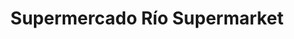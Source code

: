 ---
title: "Supermercado Río Supermarket"
url: /caracas/supermercado-rio-supermarket-av-casanova/
shop: supermercado
---